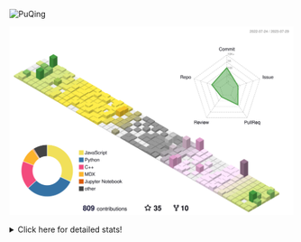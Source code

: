![PuQing](https://user-images.githubusercontent.com/27223114/171565019-9a56fae6-b08b-421f-99db-7e830da42371.png)

![](./profile-3d-contrib/profile-season-animate.svg)

<details>
<summary>Click here for detailed stats!</summary>

<!--START_SECTION:waka-->
![Lines of code](https://img.shields.io/badge/From%20Hello%20World%20I%27ve%20Written-745.5%20thousand%20lines%20of%20code-blue)

**🐱 My GitHub Data** 

> 📦 252.5 kB Used in GitHub's Storage 
 > 
> 🏆 478 Contributions in the Year 2023
 > 
> 🚫 Not Opted to Hire
 > 
> 📜 29 Public Repositories 
 > 
> 🔑 27 Private Repositories 
 > 
**I'm an Early 🐤** 

```text
🌞 Morning                314 commits         ███░░░░░░░░░░░░░░░░░░░░░░   12.83 % 
🌆 Daytime                1188 commits        ████████████░░░░░░░░░░░░░   48.53 % 
🌃 Evening                207 commits         ██░░░░░░░░░░░░░░░░░░░░░░░   08.46 % 
🌙 Night                  739 commits         ████████░░░░░░░░░░░░░░░░░   30.19 % 
```


📊 **This Week I Spent My Time On** 

```text
💬 Programming Languages: 
Markdown                 12 hrs 37 mins      █████████████░░░░░░░░░░░░   52.29 % 
Python                   5 hrs 8 mins        █████░░░░░░░░░░░░░░░░░░░░   21.27 % 
JavaScript               2 hrs 18 mins       ██░░░░░░░░░░░░░░░░░░░░░░░   09.53 % 
Jupyter Notebook         1 hr 51 mins        ██░░░░░░░░░░░░░░░░░░░░░░░   07.67 % 
MDX                      1 hr 8 mins         █░░░░░░░░░░░░░░░░░░░░░░░░   04.74 % 

🔥 Editors: 
Obsidian                 12 hrs 32 mins      █████████████░░░░░░░░░░░░   51.92 % 
VS Code                  11 hrs 36 mins      ████████████░░░░░░░░░░░░░   48.08 % 

💻 Operating System: 
Windows                  22 hrs 21 mins      ███████████████████████░░   92.59 % 
Linux                    1 hr 47 mins        ██░░░░░░░░░░░░░░░░░░░░░░░   07.41 % 
```


<!--END_SECTION:waka-->
</details>
